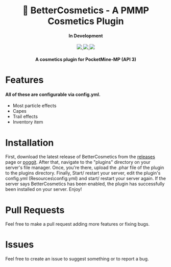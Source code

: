 <h1 align="center"> 🌹 BetterCosmetics - A PMMP Cosmetics Plugin </h1>
<h4 align="center"> In Development </h4>
<div align = "center"> 
  <a href="https://github.com/Skylelo/BetterCosmetics/blob/main/LICENSE"><img src="https://img.shields.io/badge/license-MIT-orange"/> </a>
  <a href="https://github.com/Skylelo/BetterCosmetics/releases"><img src="https://img.shields.io/badge/download-plugin-blue"/> </a>
  <a href="https://www.youtube.com/watch?v=dQw4w9WgXcQ"><img src="https://img.shields.io/badge/view%20on-poggit-green"/> </a>
</div> 

<h4 align="center">A cosmetics plugin for PocketMine-MP (API 3)</h4>

# Features
#### All of these are configurable via config.yml.
- Most particle effects
- Capes
- Trail effects
- Inventory item

# Installation 
First, download the latest release of BetterCosmetics from the [releases](https://github.com/Skylelo/BetterCosmetics/releases) page or [poggit](https://www.youtube.com/watch?v=dQw4w9WgXcQ). After that, navigate to the "plugins" directory on your server's file manager. Once, you're there, upload the .phar file of the plugin to the plugins directory.
Finally, Start/ restart your server, edit the plugin's config.yml (Resources\config.yml) and start/ restart your server again. If the server says BetterCosmetics has been enabled, the plugin has successfully been installed on your server. Enjoy!

# Pull Requests
Feel free to make a pull request adding more features or fixing bugs.

# Issues
Feel free to create an issue to suggest something or to report a bug.
